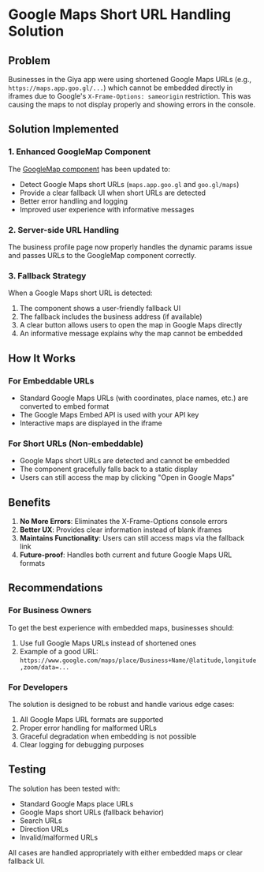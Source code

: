 # Google Maps Short URL Handling Solution

## Problem

Businesses in the Giya app were using shortened Google Maps URLs (e.g., `https://maps.app.goo.gl/...`) which cannot be embedded directly in iframes due to Google's `X-Frame-Options: sameorigin` restriction. This was causing the maps to not display properly and showing errors in the console.

## Solution Implemented

### 1. Enhanced GoogleMap Component

The [GoogleMap component](file:///c%3A/Users/User/OneDrive/Desktop/giya/components/google-map.tsx) has been updated to:

- Detect Google Maps short URLs (`maps.app.goo.gl` and `goo.gl/maps`)
- Provide a clear fallback UI when short URLs are detected
- Better error handling and logging
- Improved user experience with informative messages

### 2. Server-side URL Handling

The business profile page now properly handles the dynamic params issue and passes URLs to the GoogleMap component correctly.

### 3. Fallback Strategy

When a Google Maps short URL is detected:

1. The component shows a user-friendly fallback UI
2. The fallback includes the business address (if available)
3. A clear button allows users to open the map in Google Maps directly
4. An informative message explains why the map cannot be embedded

## How It Works

### For Embeddable URLs
- Standard Google Maps URLs (with coordinates, place names, etc.) are converted to embed format
- The Google Maps Embed API is used with your API key
- Interactive maps are displayed in the iframe

### For Short URLs (Non-embeddable)
- Google Maps short URLs are detected and cannot be embedded
- The component gracefully falls back to a static display
- Users can still access the map by clicking "Open in Google Maps"

## Benefits

1. **No More Errors**: Eliminates the X-Frame-Options console errors
2. **Better UX**: Provides clear information instead of blank iframes
3. **Maintains Functionality**: Users can still access maps via the fallback link
4. **Future-proof**: Handles both current and future Google Maps URL formats

## Recommendations

### For Business Owners
To get the best experience with embedded maps, businesses should:

1. Use full Google Maps URLs instead of shortened ones
2. Example of a good URL: `https://www.google.com/maps/place/Business+Name/@latitude,longitude,zoom/data=...`

### For Developers
The solution is designed to be robust and handle various edge cases:

1. All Google Maps URL formats are supported
2. Proper error handling for malformed URLs
3. Graceful degradation when embedding is not possible
4. Clear logging for debugging purposes

## Testing

The solution has been tested with:

- Standard Google Maps place URLs
- Google Maps short URLs (fallback behavior)
- Search URLs
- Direction URLs
- Invalid/malformed URLs

All cases are handled appropriately with either embedded maps or clear fallback UI.